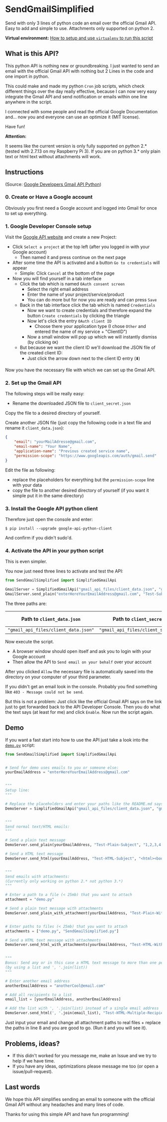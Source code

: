 # SendGmailSimplified
Send with only 3 lines of python code an email over the official Gmail API. Easy to add and simple to use. Attachments only supported on python 2.

**Virtual environment:** [How to setup and use `virtualenv` to run this script](VIRTUALENV.md)



## What is this API?

This python API is nothing new or groundbreaking. I just wanted to send an email with the official Gmail API with nothing but 2 Lines in the code and one import in python.

This could make and made my python `Cron` job scripts, which check different things over the day really effective, because I can now very easy integrate the Gmail API and send notification or emails within one line anywhere in the script.

I connected with some people and read the official Google Documentation and... now you and everyone can use an optimize it (MIT license).

Have fun!



**Attention:**

It seems like the current version is only fully supported on python 2.* (tested with 2.7.13 on my Raspberry Pi 3).
If you are on python 3.* only plain text or html text without attachments will work.



## Instructions

(Source: [Google Developers Gmail API Python](https://developers.google.com/gmail/api/quickstart/python))

### 0. Create or Have a Google account

Obviously you first need a Google account and logged into Gmail for once to set up everything.

### 1. Google Developer Console setup

Visit the [Google API website](https://console.developers.google.com/start/api?id=gmail) and create a new Project:

- Click `Select a project` at the top left (after you logged in with your Google account)
  - Then named it and press continue on the next page
- After some time the API is activated and a button `Go to credentials` will appear
  - Simple: Click `Cancel` at the bottom of the page
- Now you will find yourself in a tab interface
  - Click the tab which is named `OAuth consent screen`
    - Select the right email address
    - Enter the name of your project/service/product
    - You can do more but for now you are ready and can press `Save`
  - Back in the tab interface click the tab which is named `Credentials`
    - Now we want to create credentials and therefore expand the button `Create credentials` by clicking the triangle
    - Now let's click the entry `OAuth client ID`
      - Choose there your application type
        (I chose `Other` and entered the name of my service + "ClientID")
    - Now a small window will pop up which we will instantly dismiss
      (by clicking `OK`)
  - But because we want the client ID we'll download the JSON file of the created client ID:
    - Just click the arrow down next to the client ID entry (:arrow_down:)

Now you have the necessary file with which we can set up the Gmail API.

### 2. Set up the Gmail API

The following steps will be really easy:

- Rename the downloaded JSON file to `client_secret.json`

Copy the file to a desired directory of yourself.

Create another JSON file (just copy the following code in a text file and rename it `client_data.json`):

```json
{
	"email": "yourMailAdresse@gmail.com",
	"email-name": "Your Name",
	"application-name": "Previous created service name",
	"permission-scope": "https://www.googleapis.com/auth/gmail.send"
}
```

Edit the file as following:

- replace the placeholders for everything but the `permission-scope` line with your data
- copy the file to another desired directory of yourself
  (if you want it simple put it in the same directory)

### 3. Install the Google API python client

Therefore just open the console and enter:

```
$ pip install --upgrade google-api-python-client
```

And confirm if you didn't sudo'd.

### 4. Activate the API in your python script

This is even simpler.

You now just need three lines to activate and test the API:

```python
from SendGmailSimplified import SimplifiedGmailApi

GmailServer = SimplifiedGmailApi("gmail_api_files/client_data.json", "gmail_api_files/client_secret.json", "gmail_api_files")
GmailServer.send_plain("enterHereYourEmailAddress@gmail.com", "Test-Subject", "1,2,3,4...\nTest, test")
```

The three paths are:

| Path to `client_data.json`           | Path to `client_secret.json`           | Directory of [future] API file |
| ------------------------------------ | -------------------------------------- | ------------------------------ |
| `"gmail_api_files/client_data.json"` | `"gmail_api_files/client_secret.json"` | `"gmail_api_files"`            |

Now execute the script.

- A browser window should open itself and ask you to login with your Google account
- Then allow the API to `Send email on your behalf` over your account

After you clicked `Allow` the necessary file is automatically saved into the directory on your computer of your third parameter.

If you didn't get an email look in the console.
Probably you find something like `403 - Message could not be send`.

But this is not a problem: Just click like the official Gmail API says on the link just to get forwarded back to the API Developer Console.
Then you do what the text says (at least for me) and click `Enable`.
Now run the script again.



## Demo

If you want a fast start into how to use the API just take a look into the [`demo.py`](demo.py) script:

```python
from SendGmailSimplified import SimplifiedGmailApi


# Send for demo uses emails to you or someone else:
yourEmailAddress = "enterHereYourEmailAddress@gmail.com"


"""
Setup line:
"""

# Replace the placeholders and enter your paths like the README.md says
DemoServer = SimplifiedGmailApi("gmail_api_files/client_data.json", "gmail_api_files/client_secret.json", "gmail_api_files")


"""
Send normal text/HTML emails:
"""

# Send a plain text message
DemoServer.send_plain(yourEmailAddress, "Test-Plain-Subject", "1,2,3,4...\nTest, test")

# Send a HTML text message
DemoServer.send_html(yourEmailAddress, "Test-HTML-Subject", "<html><body>1,2,3,4...\nTest, test</body></html>")


"""
Send emails with attachments:
(Currently only working on python 2.* not python 3.*)
"""

# Enter a path to a file (< 25mb) that you want to attach
attachment = "demo.py"

# Send a plain text message with attachments
DemoServer.send_plain_with_attachment(yourEmailAddress, "Test-Plain-With-Attachment-Subject", "1,2,3,4...\nTest, test", attachment)


# Enter paths to files (< 25mb) that you want to attach
attachments = ["demo.py", "SendGmailSimplified.py"]

# Send a HTML text message with attachments
DemoServer.send_html_with_attachments(yourEmailAddress, "Test-HTML-With-Attachments-Subject", "<html><body>1,2,3,4...\nTest, test</body></html>", attachments)


"""
Bonus: Send any or in this case a HTML text message to more than one person
(by using a list and ', '.join(list))
"""

# Enter another email address
anotherEmailAddress = "anotherCool@email.com"

# Add all recipients to a list
email_list = [yourEmailAddress, anotherEmailAddress]

# Add the list with ', '.join(list) instead of a single email address
DemoServer.send_html(', '.join(email_list), "Test-HTML-Multiple-Recipients-Subject", "<html><body>1,2,3,4...\nTest, test</body></html>")
```

Just input your email and change all attachment paths to real files + replace the paths in line 8 and you are good to go. (Run it and you will see it).



## Problems, ideas?

- If this didn't worked for you message me, make an Issue and we try to help if we have time.
- If you have any ideas, optimizations please message me too (or open a issue/pull-request).





## Last words

We hope this API simplifies sending an email to someone with the official Gmail API without any headaches and many lines of code.

Thanks for using this simple API and have fun programming!
